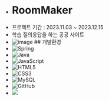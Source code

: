 - # RoomMaker
- 프로젝트 기간 : 2023.11.03 ~ 2023.12.15
- 학습 질의응답을 하는 공공 사이트
- ![image](https://github.com/bibitete/spring/assets/150333076/82931ae0-3090-451c-a32e-d179928adf70) ## 개발환경
- ![Spring](https://img.shields.io/badge/spring-%236DB33F.svg?style=for-the-badge&logo=spring&logoColor=white)
- ![Java](https://img.shields.io/badge/java-%23ED8B00.svg?style=for-the-badge&logo=openjdk&logoColor=white)
- ![JavaScript](https://img.shields.io/badge/javascript-%23323330.svg?style=for-the-badge&logo=javascript&logoColor=%23F7DF1E)
- ![HTML5](https://img.shields.io/badge/html5-%23E34F26.svg?style=for-the-badge&logo=html5&logoColor=white)
- ![CSS3](https://img.shields.io/badge/css3-%231572B6.svg?style=for-the-badge&logo=css3&logoColor=white)
- ![MySQL](https://img.shields.io/badge/mysql-%2300f.svg?style=for-the-badge&logo=mysql&logoColor=white)
- ![GitHub](https://img.shields.io/badge/github-%23121011.svg?style=for-the-badge&logo=github&logoColor=white)
- <img src="https://img.shields.io/badge/Sourcetree-%230052CC?style=for-the-badge&logo=Sourcetree&logoColor=white">
